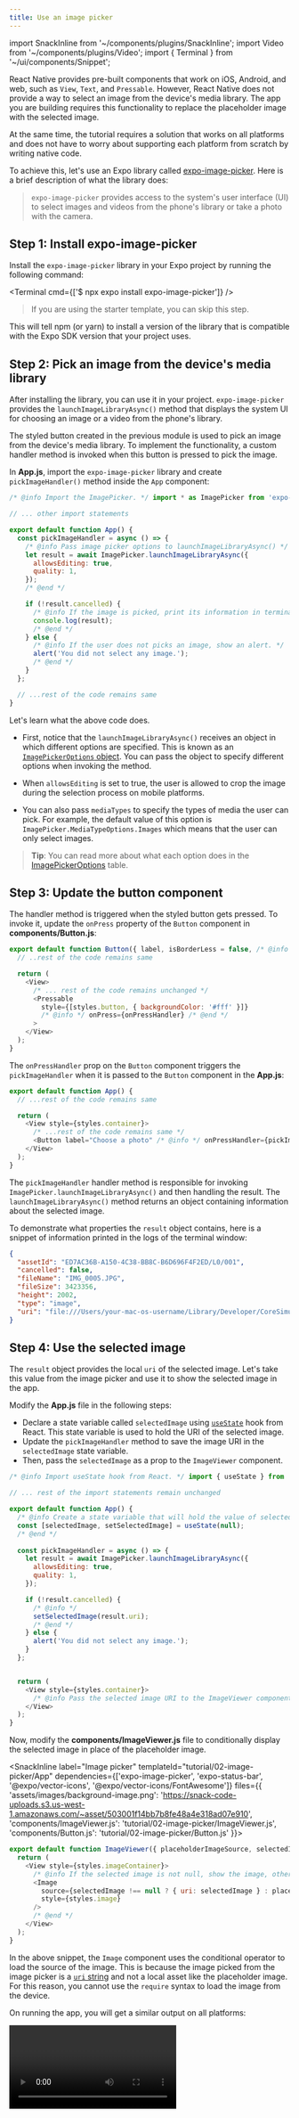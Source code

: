 ```yaml
---
title: Use an image picker
---
```


import SnackInline from '~/components/plugins/SnackInline';
import Video from '~/components/plugins/Video';
import { Terminal } from '~/ui/components/Snippet';

React Native provides pre-built components that work on iOS, Android, and web, such as `View`, `Text`, and `Pressable`. However, React Native does not provide a way to select an image from the device's media library. The app you are building requires this functionality to replace the placeholder image with the selected image.

At the same time, the tutorial requires a solution that works on all platforms and does not have to worry about supporting each platform from scratch by writing native code.

To achieve this, let's use an Expo library called [expo-image-picker](/versions/latest/sdk/imagepicker). Here is a brief description of what the library does:

> `expo-image-picker` provides access to the system's user interface (UI) to select images and videos from the phone's library or take a photo with the camera.

## Step 1: Install expo-image-picker

Install the `expo-image-picker` library in your Expo project by running the following command:

<Terminal cmd={['$ npx expo install expo-image-picker']} />

> If you are using the starter template, you can skip this step.

This will tell npm (or yarn) to install a version of the library that is compatible with the Expo SDK version that your project uses.

## Step 2: Pick an image from the device's media library

After installing the library, you can use it in your project. `expo-image-picker` provides the `launchImageLibraryAsync()` method that displays the system UI for choosing an image or a video from the phone's library.

The styled button created in the previous module is used to pick an image from the device's media library. To implement the functionality, a custom handler method is invoked when this button is pressed to pick the image.

In **App.js**, import the `expo-image-picker` library and create `pickImageHandler()` method inside the `App` component:

<!-- prettier-ignore -->
```js
/* @info Import the ImagePicker. */ import * as ImagePicker from 'expo-image-picker'; /* @end */

// ... other import statements

export default function App() {
  const pickImageHandler = async () => {
    /* @info Pass image picker options to launchImageLibraryAsync() */
    let result = await ImagePicker.launchImageLibraryAsync({
      allowsEditing: true,
      quality: 1,
    });
    /* @end */

    if (!result.cancelled) {
      /* @info If the image is picked, print its information in terminal window. */
      console.log(result);
      /* @end */
    } else {
      /* @info If the user does not picks an image, show an alert. */
      alert('You did not select any image.');
      /* @end */
    }
  };

  // ...rest of the code remains same
}
```

Let's learn what the above code does.

- First, notice that the `launchImageLibraryAsync()` receives an object in which different options are specified. This is known as an [`ImagePickerOptions` object](/versions/latest/sdk/imagepicker/#imagepickeroptions). You can pass the object to specify different options when invoking the method.

- When `allowsEditing` is set to true, the user is allowed to crop the image during the selection process on mobile platforms.
- You can also pass `mediaTypes` to specify the types of media the user can pick. For example, the default value of this option is `ImagePicker.MediaTypeOptions.Images` which means that the user can only select images.

> **Tip**: You can read more about what each option does in the [ImagePickerOptions](/versions/latest/sdk/imagepicker/#imagepickeroptions) table.

## Step 3: Update the button component

The handler method is triggered when the styled button gets pressed. To invoke it, update the `onPress` property of the `Button` component in **components/Button.js**:

<!-- prettier-ignore -->
```js
export default function Button({ label, isBorderLess = false, /* @info Pass this prop to trigger the handler method from the parent component. */ onPressHandler/* @end */}) {
  // ..rest of the code remains same

  return (
    <View>
      /* ... rest of the code remains unchanged */
      <Pressable
        style={[styles.button, { backgroundColor: '#fff' }]}
        /* @info */ onPress={onPressHandler} /* @end */
      >        
    </View>
  );
}
```

The `onPressHandler` prop on the `Button` component triggers the `pickImageHandler` when it is passed to the `Button` component in the **App.js**:

<!-- prettier-ignore -->
```js
export default function App() {
  // ...rest of the code remains same

  return (
    <View style={styles.container}>
      /* ...rest of the code remains same */
      <Button label="Choose a photo" /* @info */ onPressHandler={pickImageHandler} /* @end */ />
    </View>
  );
}
```

The `pickImageHandler` handler method is responsible for invoking `ImagePicker.launchImageLibraryAsync()` and then handling the result. The `launchImageLibraryAsync()` method returns an object containing information about the selected image.

To demonstrate what properties the `result` object contains, here is a snippet of information printed in the logs of the terminal window:

```json
{
  "assetId": "ED7AC36B-A150-4C38-BB8C-B6D696F4F2ED/L0/001",
  "cancelled": false,
  "fileName": "IMG_0005.JPG",
  "fileSize": 3423356,
  "height": 2002,
  "type": "image",
  "uri": "file:///Users/your-mac-os-username/Library/Developer/CoreSimulator/Devices/7C9DD290-834F-426D-A774-EBD583305F84/data/Containers/Data/Application/C5EC31DB-A654-48DF-9F42-5864DF16257B/Library/Caches/ExponentExperienceData/%2540anonymous%252FStickerSmash-a004aacc-74c3-4374-a6a9-1748f56f6b8e/ImagePicker/C1AE11EF-C8B6-4BE8-8EE3-E1779A43653A.jpg"
}
```

## Step 4: Use the selected image

The `result` object provides the local `uri` of the selected image. Let's take this value from the image picker and use it to show the selected image in the app.

Modify the **App.js** file in the following steps:

- Declare a state variable called `selectedImage` using [`useState`](https://reactjs.org/docs/hooks-state.html) hook from React. This state variable is used to hold the URI of the selected image.
- Update the `pickImageHandler` method to save the image URI in the `selectedImage` state variable.
- Then, pass the `selectedImage` as a prop to the `ImageViewer` component.

<!-- prettier-ignore -->
```js
/* @info Import useState hook from React. */ import { useState } from 'react'; /* @end */

// ... rest of the import statements remain unchanged

export default function App() {
  /* @info Create a state variable that will hold the value of selected image. */
  const [selectedImage, setSelectedImage] = useState(null);
  /* @end */
  
  const pickImageHandler = async () => {
    let result = await ImagePicker.launchImageLibraryAsync({
      allowsEditing: true,
      quality: 1,
    });

    if (!result.cancelled) {
      /* @info */
      setSelectedImage(result.uri);
      /* @end */
    } else {
      alert('You did not select any image.');
    }
  };


  return (
    <View style={styles.container}>
      /* @info Pass the selected image URI to the ImageViewer component. */<ImageViewer placeholderImageSource={PlaceholderImage} selectedImage={selectedImage} />/* @end */            
    </View>
  );
}
```

Now, modify the **components/ImageViewer.js** file to conditionally display the selected image in place of the placeholder image.

<SnackInline
label="Image picker"
templateId="tutorial/02-image-picker/App"
dependencies={['expo-image-picker', 'expo-status-bar', '@expo/vector-icons', '@expo/vector-icons/FontAwesome']}
files={{
'assets/images/background-image.png': 'https://snack-code-uploads.s3.us-west-1.amazonaws.com/~asset/503001f14bb7b8fe48a4e318ad07e910',
'components/ImageViewer.js': 'tutorial/02-image-picker/ImageViewer.js',
'components/Button.js': 'tutorial/02-image-picker/Button.js'
}}>

<!-- prettier-ignore -->
```js
export default function ImageViewer({ placeholderImageSource, selectedImage }) {
  return (
    <View style={styles.imageContainer}>
      /* @info If the selected image is not null, show the image, otherwise, show the placeholder image */
      <Image
        source={selectedImage !== null ? { uri: selectedImage } : placeholderImageSource}
        style={styles.image}
      />
      /* @end */
    </View>
  );
}
```

</SnackInline>

In the above snippet, the `Image` component uses the conditional operator to load the source of the image. This is because the image picked from the image picker is a [`uri` string](https://reactnative.dev/docs/images#network-images) and not a local asset like the placeholder image. For this reason, you cannot use the `require` syntax to load the image from the device.

On running the app, you will get a similar output on all platforms:

<Video file="tutorial/image-picker-demo.mp4" />

> The images used for demo in this tutorial are hand picked from [Unsplash](https://unsplash.com/photos/hpTH5b6mo2s).

## Up next

You have now added the functionality to pick an image from the device's media library. The `expo-image-picker` library supports both mobile and web platforms.

In the next module, let's learn how to [create an emoji picker modal component](/tutorial/create-a-modal).
